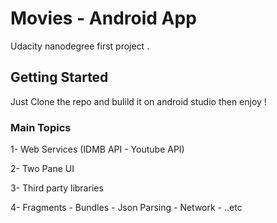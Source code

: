 # Movies - Android App

Udacity nanodegree first project .

## Getting Started

Just Clone the repo and bulild it on android studio then enjoy !

### Main Topics

1- Web Services (IDMB API - Youtube API)

2- Two Pane UI 

3- Third party libraries

4- Fragments - Bundles - Json Parsing - Network - ..etc


